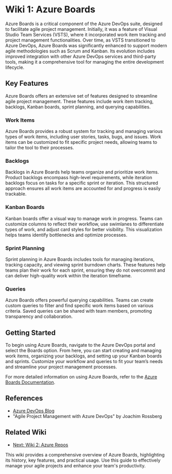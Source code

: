 # Wiki 1: Azure Boards

Azure Boards is a critical component of the Azure DevOps suite, designed to facilitate agile project management. Initially, it was a feature of Visual Studio Team Services (VSTS), where it incorporated work item tracking and project management functionalities. Over time, as VSTS transitioned to Azure DevOps, Azure Boards was significantly enhanced to support modern agile methodologies such as Scrum and Kanban. Its evolution includes improved integration with other Azure DevOps services and third-party tools, making it a comprehensive tool for managing the entire development lifecycle.

## Key Features

Azure Boards offers an extensive set of features designed to streamline agile project management. These features include work item tracking, backlogs, Kanban boards, sprint planning, and querying capabilities.

### Work Items

Azure Boards provides a robust system for tracking and managing various types of work items, including user stories, tasks, bugs, and issues. Work items can be customized to fit specific project needs, allowing teams to tailor the tool to their processes.

### Backlogs

Backlogs in Azure Boards help teams organize and prioritize work items. Product backlogs encompass high-level requirements, while iteration backlogs focus on tasks for a specific sprint or iteration. This structured approach ensures all work items are accounted for and progress is easily trackable.

### Kanban Boards

Kanban boards offer a visual way to manage work in progress. Teams can customize columns to reflect their workflow, use swimlanes to differentiate types of work, and adjust card styles for better visibility. This visualization helps teams identify bottlenecks and optimize processes.

### Sprint Planning

Sprint planning in Azure Boards includes tools for managing iterations, tracking capacity, and viewing sprint burndown charts. These features help teams plan their work for each sprint, ensuring they do not overcommit and can deliver high-quality work within the iteration timeframe.

### Queries

Azure Boards offers powerful querying capabilities. Teams can create custom queries to filter and find specific work items based on various criteria. Saved queries can be shared with team members, promoting transparency and collaboration.

## Getting Started

To begin using Azure Boards, navigate to the Azure DevOps portal and select the Boards option. From here, you can start creating and managing work items, organizing your backlogs, and setting up your Kanban boards and sprints. Customize your workflow and queries to fit your team’s needs and streamline your project management processes.

For more detailed information on using Azure Boards, refer to the [Azure Boards Documentation](https://docs.microsoft.com/en-us/azure/devops/boards/).

## References

- [Azure DevOps Blog](https://devblogs.microsoft.com/devops/)
- "Agile Project Management with Azure DevOps" by Joachim Rossberg

## Related Wiki

- [Next: Wiki 2: Azure Repos](./2-wiki-azure-repos.md)

This wiki provides a comprehensive overview of Azure Boards, highlighting its history, key features, and practical usage. Use this guide to effectively manage your agile projects and enhance your team's productivity.